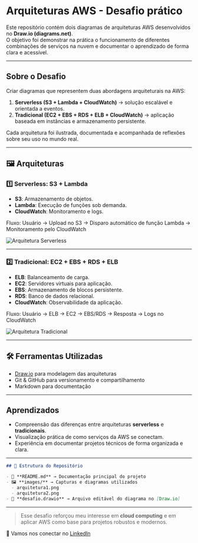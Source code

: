 # Arquiteturas AWS - Desafio prático

Este repositório contém dois diagramas de arquiteturas AWS desenvolvidos no **Draw.io (diagrams.net)**.  
O objetivo foi demonstrar na prática o funcionamento de diferentes combinações de serviços na nuvem e documentar o aprendizado de forma clara e acessível.  

---

## Sobre o Desafio
Criar diagramas que representem duas abordagens arquiteturais na AWS:

1. **Serverless (S3 + Lambda + CloudWatch)** → solução escalável e orientada a eventos.  
2. **Tradicional (EC2 + EBS + RDS + ELB + CloudWatch)** → aplicação baseada em instâncias e armazenamento persistente.  

Cada arquitetura foi ilustrada, documentada e acompanhada de reflexões sobre seu uso no mundo real.

---

## 🖼️ Arquiteturas

### 1️⃣ Serverless: S3 + Lambda
- **S3**: Armazenamento de objetos.  
- **Lambda**: Execução de funções sob demanda.  
- **CloudWatch**: Monitoramento e logs.  

Fluxo: Usuário → Upload no S3 → Disparo automático de função Lambda → Monitoramento pelo CloudWatch  

![Arquitetura Serverless](images/arquitetura1.png)

---

### 2️⃣ Tradicional: EC2 + EBS + RDS + ELB
- **ELB**: Balanceamento de carga.  
- **EC2**: Servidores virtuais para aplicação.  
- **EBS**: Armazenamento de blocos persistente.  
- **RDS**: Banco de dados relacional.  
- **CloudWatch**: Observabilidade da aplicação.  

Fluxo: Usuário → ELB → EC2 → EBS/RDS → Resposta → Logs no CloudWatch  

![Arquitetura Tradicional](images/arquitetura2.png)

---

## 🛠️ Ferramentas Utilizadas
- [Draw.io](https://app.diagrams.net/) para modelagem das arquiteturas  
- Git & GitHub para versionamento e compartilhamento  
- Markdown para documentação  

---

## Aprendizados
- Compreensão das diferenças entre arquiteturas **serverless** e **tradicionais**.  
- Visualização prática de como serviços da AWS se conectam.  
- Experiência em documentar projetos técnicos de forma organizada e clara.  

---

```markdown
## 📂 Estrutura do Repositório

- 📘 **README.md** → Documentação principal do projeto  
- 🖼️ **images/** → Capturas e diagramas utilizados  
  - arquitetura1.png  
  - arquitetura2.png  
- 📝 **desafio.drawio** → Arquivo editável do diagrama no [Draw.io]
```

---

>Esse desafio reforçou meu interesse em **cloud computing** e em aplicar AWS como base para projetos robustos e modernos.  

🔗 Vamos nos conectar no [LinkedIn](https://www.linkedin.com/in/annykarolinedecarvalhomartins/)  
